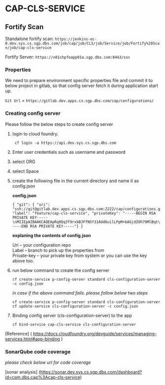 # CAP-CLS-SERVICE

## Fortify Scan

Standalone fortify scan: `https://jenkins-oc-0.dev.sys.cs.sgp.dbs.com/job/cap/job/CLS/job/Service/job/Fortify%20Scan/job/cap-cls-service`

Fortify Server: `https://x01chpfoapp01a.sgp.dbs.com:8443/ssc`

### Properties
We need to prepare environment specific properties file and commit it to below project in gitlab, so that config server fetch it during application start up.

`Git Url` = `https://gitlab.dev.apps.cs.sgp.dbs.com/cap/configurations/`


### Creating config server

Please follow the below steps to create config server

1. login to cloud foundry.
 
    ```
     cf login -a https://api.dev.sys.cs.sgp.dbs.com
    ```
 
2. Enter user credentials such as username and password
 
3. select ORG 
 
4. select Space
 
5. create the following file in the current directory and name it as config.json
 
    **config.json**

    ```
    { "git": { "uri": "ssh://git@gitlab.dev.apps.cs.sgp.dbs.com:2222/cap/configurations.git", "label": "feature/cap-cls-service", "privateKey": "-----BEGIN RSA PRIVATE KEY-----\nMIIEpAIBAAKCAQEApRq0Qq3f9rxkBJFfN5Y31AUd6uilLPpM+bAGjdIOh79MlBqt\nc0K2rxlvhMeA1hkVGBNy7wRDysWIjpdSvgZ+hxuzDdKZCBRF3ZVjqYAqGRcdT4Lx\nIYhKlXtwfQkRrV8Q3LGJ6t700DtKysFX7dz6R2yYG7GMGToho9k9QzwNNmjOwKqU\n7zgL10IDYJFNIWxLIGETzQGH6i0sI6DqND5flW7K3uBHkhbBU2s2rthpJrf8esB1\nDaDg0aETFZrEQA7FOo6GjoolOPOSQ+qebgyOFsAMgCIA8dewxmGTLltv4tPvr6dK\nM0j5J+ZKZCNdBajK5ATwZL23xUDYjuB/89E26wIDAQABAoIBACPNurGLCzpyeC4V\naFShmtG7mlVKxicO0IqFBabTmpsNfQnRDzQjj4JBPdHJgcLsBYsHDLGQdzMNyyNA\n5YyX0/BwrU+eD9mUq+H1d3tWc8qlHJIVjzz6VVI9RpOW1+KE7x8s0P/CAcz2Tq3R\nZ8QJW60Je6Llyb/ev1TM02A1MZhOoMnJIvHqgpoUKaUNVNc2djtugPL4nROqTWoI\nCO8ueLrzfZHpppqDGZaHtYDyD3r1IzfVruToQuKa3XH43pkMcCI6pLpiPxrP2gq2\nMy41FpBIQzydG/3VfL5mO2SPuU7x1NPGki79VKf9GuKNl1X46oVJhUsq5Ios0Aqp\nGAWwBSECgYEA28W6QNo62KXcw54gE8kNLaL68og96364rwervm/r1mZorNsitn1W\nd0HUKiKalmIUxJMSt2F+31/uebnzDq92ToIyCS27XZqlLcoNuMVaObEoZTM+MXJU\nyBoqSnKZh66Q3XaEcd78QjUfd8BMRSIIGrVbR9uXSGKoX6JLVDwq/y0CgYEAwFID\nxO6hnOHfYb8Akq37TCUxvc+B+JGnVnvCrmkwBk/gIvX+HaayhpAW8LlakHZOX83e\nLr895LdEpanvB73KFgz43GVdj0E77o2ZyGYLOkoW+knJEYQ9egDSvVW/fuNvdY28\nWiN1Ee0NhqGrij5DqRTeEMhDnxBupHPykthunXcCgYEArMHwmFwz1+wB7y/UrVjk\n6BPuykn4yq7RhJ02DzwxmlbkP8T+s48xMgvoOLr84+vzwVaPZuHX9sWVU9CtVMTu\n7eYAaSCu4XTYFXd4c9+G/kTZqTuvzvS92pJe3ijZsUOzErPAhzau+2iA9QSPr+SB\nlGUtfP4MHNWY35xXNL8bWX0CgYEAqQ7vdUv4ETqU7Q3D6Sy7fQItKZehvun62ZFN\nX5fjuYi5lMH9Mf95a8R6Bf5J2DfHSXxk1V8Tf1yDIcWx83IolR2uHb+VcPp9PoSH\nLJxXPlQmwrnd4GII0Jisp/casOYo8oM3kV0d6jYh77lqW8nEHHvVgZcpqkf9mt65\n29AZ3J0CgYBB5j5lH94MFLQqKWnhb9OezLS0DsaSPuvINJEYSeiXwm4dECxhF2BV\nhPxfAXQ06ZUFsIWUlREw2q6dgXPPb1WdRGKNlNIyZPe0RcVmDQAcEHhVPA9fvOp\njInE3csBOnmRMRV+KgplDFMAjGWwQ+fBPZ/tJU03ArtVbC+18HMG8Q==\n-----END RSA PRIVATE KEY-----"} }
    ```


    **explaning the contents of config.json**

    Uri – your configuration repo<br />
    Label – branch to pick up the properties from<br />
    Private-key – your private key from system or you can use the key above too.<br />
    
6. run below command to create the config server

    ```
    cf create-service p-config-server standard cls-configuration-server –c config.json
    ```
    *in case if the above command fails. please follow below two steps*
    
    ```
    cf create-service p-config-server standard cls-configuration-server
    cf update-service cls-configuration-server -c config.json
    ```

7. Binding config server (cls-configuration-server) to the app


    ```
    cf bind-service cap-cls-service cls-configuration-server
    
    ```


[Reference] ( https://docs.cloudfoundry.org/devguide/services/managing-services.html#app-binding )


###  SonarQube code coverage

*please check below url for code coverage*

[sonar analysis] (https://sonar.dev.sys.cs.sgp.dbs.com/dashboard?id=com.dbs.cap%3Acap-cls-service)



